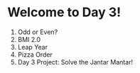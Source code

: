 # Welcome to Day 3!

1. Odd or Even?
2. BMI 2.0
3. Leap Year
4. Pizza Order
5. Day 3 Project: Solve the Jantar Mantar!
